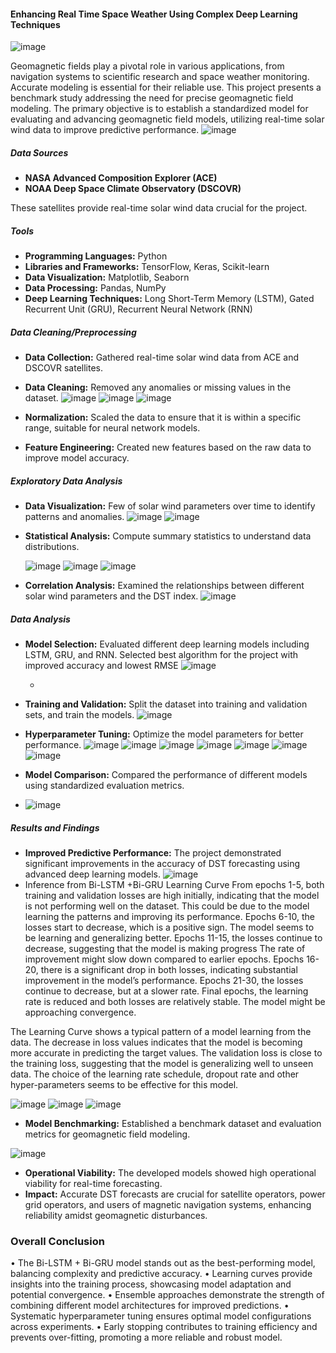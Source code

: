 #### Enhancing Real Time Space Weather Using Complex Deep Learning Techniques
![image](https://github.com/nawalrabia/nawalportfolio.github.io/assets/120711618/75eef2b6-11e4-4e9d-abfb-e360575e4ab0)


Geomagnetic fields play a pivotal role in various applications, from navigation systems to scientific research and space weather monitoring. Accurate modeling is essential for their reliable use. This project presents a benchmark study addressing the need for precise geomagnetic field modeling. The primary objective is to establish a standardized model for evaluating and advancing geomagnetic field models, utilizing real-time solar wind data to improve predictive performance.
![image](https://github.com/nawalrabia/nawalportfolio.github.io/assets/120711618/c0023d3c-b28c-47d6-9fb1-ab00cd97c0b6)

##### Data Sources
- **NASA Advanced Composition Explorer (ACE)**
- **NOAA Deep Space Climate Observatory (DSCOVR)**

These satellites provide real-time solar wind data crucial for the project.

##### Tools
- **Programming Languages:** Python
- **Libraries and Frameworks:** TensorFlow, Keras, Scikit-learn
- **Data Visualization:** Matplotlib, Seaborn
- **Data Processing:** Pandas, NumPy
- **Deep Learning Techniques:** Long Short-Term Memory (LSTM), Gated Recurrent Unit (GRU), Recurrent Neural Network (RNN)

##### Data Cleaning/Preprocessing
- **Data Collection:** Gathered real-time solar wind data from ACE and DSCOVR satellites.
- **Data Cleaning:** Removed any anomalies or missing values in the dataset.
  ![image](https://github.com/nawalrabia/nawalportfolio.github.io/assets/120711618/c8d21855-6d74-4e30-ab4b-0da9d0b7de94)
  ![image](https://github.com/nawalrabia/nawalportfolio.github.io/assets/120711618/4ceba292-d5a2-4b26-8b78-fbdea802e50d)
  ![image](https://github.com/nawalrabia/nawalportfolio.github.io/assets/120711618/cefb95fc-e2c2-433a-bc57-de648cc58fdb)



- **Normalization:** Scaled the data to ensure that it is within a specific range, suitable for neural network models.
- **Feature Engineering:** Created new features based on the raw data to improve model accuracy.

##### Exploratory Data Analysis
- **Data Visualization:** Few of solar wind parameters over time to identify patterns and anomalies.
  ![image](https://github.com/nawalrabia/nawalportfolio.github.io/assets/120711618/beee1d34-d23e-47c4-9d0c-7000e5e50df6)
  ![image](https://github.com/nawalrabia/nawalportfolio.github.io/assets/120711618/f59a97bc-5c17-4b52-97b6-8fd4b9833388)


- **Statistical Analysis:** Compute summary statistics to understand data distributions.
 
  ![image](https://github.com/nawalrabia/nawalportfolio.github.io/assets/120711618/d12bca85-1c3b-49cc-9610-c8a001a19d99)
  ![image](https://github.com/nawalrabia/nawalportfolio.github.io/assets/120711618/4cafc9b9-96b0-4977-9015-fca28a034b50)
  ![image](https://github.com/nawalrabia/nawalportfolio.github.io/assets/120711618/6742edcd-0ff5-4d89-865e-ab63e50eec21)
  




- **Correlation Analysis:** Examined the relationships between different solar wind parameters and the DST index.
   ![image](https://github.com/nawalrabia/nawalportfolio.github.io/assets/120711618/e800dfeb-b3c4-4d48-b07c-fcd6b5614b9a)

##### Data Analysis
- **Model Selection:** Evaluated different deep learning models including LSTM, GRU, and RNN.
   Selected best algorithm for the project with improved accuracy and lowest RMSE
   ![image](https://github.com/nawalrabia/nawalportfolio.github.io/assets/120711618/736582b4-9d1f-4cdc-ad32-6bbb1f69e379)

  -
- **Training and Validation:** Split the dataset into training and validation sets, and train the models.
  ![image](https://github.com/nawalrabia/nawalportfolio.github.io/assets/120711618/41661887-d335-41f8-a19f-3982e4a3d087)
 
- **Hyperparameter Tuning:** Optimize the model parameters for better performance.
   ![image](https://github.com/nawalrabia/nawalportfolio.github.io/assets/120711618/9ecdbd4b-d236-46d7-ae61-91a56fcf774e)
   ![image](https://github.com/nawalrabia/nawalportfolio.github.io/assets/120711618/a763274c-bd4d-46be-a6bd-c89ee8a4b427)
   ![image](https://github.com/nawalrabia/nawalportfolio.github.io/assets/120711618/0cae9570-33d8-4f55-b813-0cf67bd0f654)
  ![image](https://github.com/nawalrabia/nawalportfolio.github.io/assets/120711618/bfec8f57-61ca-4938-83fb-2446d382bcab)
  ![image](https://github.com/nawalrabia/nawalportfolio.github.io/assets/120711618/69bcf38e-5049-49a9-896b-e5651cd5f57b)
   ![image](https://github.com/nawalrabia/nawalportfolio.github.io/assets/120711618/45eddff4-e711-48fc-a825-41ab556d8f76)
   ![image](https://github.com/nawalrabia/nawalportfolio.github.io/assets/120711618/cca77769-0599-43a1-8ada-5cee6a1e5a52)






  
  
 
- **Model Comparison:** Compared the performance of different models using standardized evaluation metrics.
- ![image](https://github.com/nawalrabia/nawalportfolio.github.io/assets/120711618/14781110-5035-460f-87ce-c63437e2a263)


##### Results and Findings
- **Improved Predictive Performance:** The project demonstrated significant improvements in the accuracy of DST forecasting using advanced deep learning models.
  ![image](https://github.com/nawalrabia/nawalportfolio.github.io/assets/120711618/97f8985f-bae8-4a5d-b2f9-09f95ebc26a8)
- Inference from Bi-LSTM +Bi-GRU Learning Curve
From epochs 1-5, both training and validation losses are high initially, indicating that the model is not performing well on the dataset. This could be due to the model learning the patterns and improving its performance. Epochs 6-10, the losses start to decrease, which is a positive sign. The model seems to be learning and generalizing better. Epochs 11-15, the losses continue to decrease, suggesting that the model is making progress The rate of improvement might slow down compared to earlier epochs. Epochs 16-20, there is a significant drop in both losses, indicating substantial improvement in the model’s performance. Epochs 21-30, the losses continue to decrease, but at a slower rate. Final epochs, the learning rate is reduced and both losses are relatively stable. The model might be approaching convergence.
 
The Learning Curve shows a typical pattern of a model learning from the data. The decrease in loss values indicates that the model is becoming more accurate in predicting the target values. The validation loss is close to the training loss, suggesting that the model is generalizing well to unseen data. The choice of the learning rate schedule, dropout rate and other hyper-parameters seems to be effective for this model.

![image](https://github.com/nawalrabia/nawalportfolio.github.io/assets/120711618/04827ca7-1ba8-4ee6-a0e0-62d4ed33d5da)
![image](https://github.com/nawalrabia/nawalportfolio.github.io/assets/120711618/b602195d-2182-405e-a559-eccb5dee879b)
![image](https://github.com/nawalrabia/nawalportfolio.github.io/assets/120711618/437bb636-fb3e-4c81-b125-c09ebbdcc48d)




- **Model Benchmarking:** Established a benchmark dataset and evaluation metrics for geomagnetic field modeling.

 ![image](https://github.com/nawalrabia/nawalportfolio.github.io/assets/120711618/dbfb1166-17d3-4b6d-97b6-434e002ade4b)


- **Operational Viability:** The developed models showed high operational viability for real-time forecasting.
- **Impact:** Accurate DST forecasts are crucial for satellite operators, power grid operators, and users of magnetic navigation systems, enhancing reliability amidst geomagnetic disturbances.

### Overall Conclusion
•	The Bi-LSTM + Bi-GRU model stands out as the best-performing model, balancing complexity and predictive accuracy.
•	Learning curves provide insights into the training process, showcasing model adaptation and potential convergence.
•	Ensemble approaches demonstrate the strength of combining different model architectures for improved predictions.
•	Systematic hyperparameter tuning ensures optimal model configurations across experiments.
•	Early stopping contributes to training efficiency and prevents over-fitting, promoting a more reliable and robust model.


